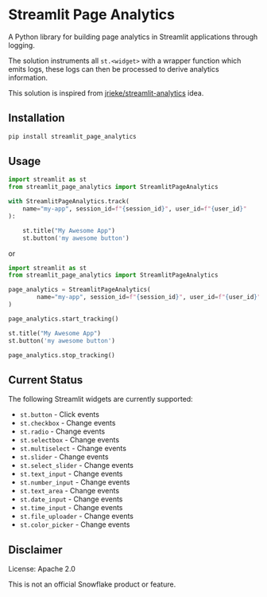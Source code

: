 # Streamlit Page Analytics

A Python library for building page analytics in Streamlit applications through logging.

The solution instruments all `st.<widget>` with a wrapper function which emits logs,
these logs can then be processed to derive analytics information.

This solution is inspired from [jrieke/streamlit-analytics](https://github.com/jrieke/streamlit-analytics) idea.

## Installation

```bash
pip install streamlit_page_analytics
```

## Usage

```python
import streamlit as st
from streamlit_page_analytics import StreamlitPageAnalytics

with StreamlitPageAnalytics.track(
    name="my-app", session_id=f"{session_id}", user_id=f"{user_id}"
):

    st.title("My Awesome App")
    st.button('my awesome button')
```

or

```python
import streamlit as st
from streamlit_page_analytics import StreamlitPageAnalytics

page_analytics = StreamlitPageAnalytics(
        name="my-app", session_id=f"{session_id}", user_id=f"{user_id}"
)

page_analytics.start_tracking()

st.title("My Awesome App")
st.button('my awesome button')

page_analytics.stop_tracking()
```

## Current Status

The following Streamlit widgets are currently supported:
- `st.button` - Click events
- `st.checkbox` - Change events
- `st.radio` - Change events
- `st.selectbox` - Change events
- `st.multiselect` - Change events
- `st.slider` - Change events
- `st.select_slider` - Change events
- `st.text_input` - Change events
- `st.number_input` - Change events
- `st.text_area` - Change events
- `st.date_input` - Change events
- `st.time_input` - Change events
- `st.file_uploader` - Change events
- `st.color_picker` - Change events

## Disclaimer
License: Apache 2.0

This is not an official Snowflake product or feature.

